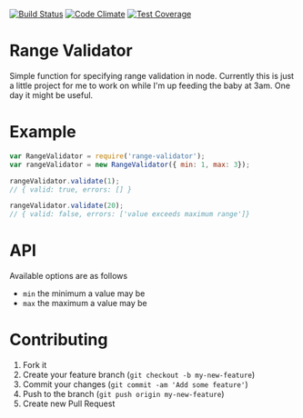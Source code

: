 [![Build Status](https://travis-ci.org/mikeyhogarth/range-validator.svg?branch=feature%2Fcontinuous-integration)](https://travis-ci.org/mikeyhogarth/range-validator)
[![Code Climate](https://codeclimate.com/github/mikeyhogarth/range-validator/badges/gpa.svg)](https://codeclimate.com/github/mikeyhogarth/range-validator)
[![Test Coverage](https://codeclimate.com/github/mikeyhogarth/range-validator/badges/coverage.svg)](https://codeclimate.com/github/mikeyhogarth/range-validator/coverage)

Range Validator
===============

Simple function for specifying range validation in node. Currently this is just a little project for me to work on while I'm up feeding the baby at 3am. One day it might be useful.

# Example

```javascript
var RangeValidator = require('range-validator');
var rangeValidator = new RangeValidator({ min: 1, max: 3});

rangeValidator.validate(1);
// { valid: true, errors: [] }

rangeValidator.validate(20);
// { valid: false, errors: ['value exceeds maximum range']}
```
# API
Available options are as follows
* `min` the minimum a value may be
* `max` the maximum a value may be

# Contributing

1. Fork it
2. Create your feature branch (`git checkout -b my-new-feature`)
3. Commit your changes (`git commit -am 'Add some feature'`)
4. Push to the branch (`git push origin my-new-feature`)
5. Create new Pull Request
